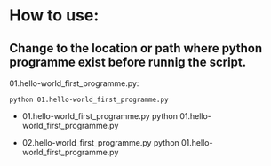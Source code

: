 # How to use:

## Change to the location or path where python programme exist before runnig the script. 

01.hello-world_first_programme.py:
```
python 01.hello-world_first_programme.py
```

- 01.hello-world_first_programme.py
python 01.hello-world_first_programme.py

- 02.hello-world_first_programme.py
python 01.hello-world_first_programme.py
